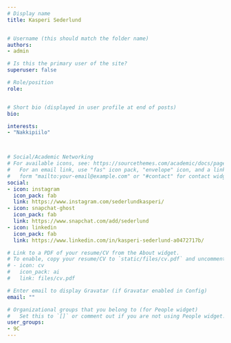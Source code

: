 ```yaml
---
# Display name
title: Kasperi Sederlund


# Username (this should match the folder name)
authors:
- admin

# Is this the primary user of the site?
superuser: false

# Role/position
role: 


# Short bio (displayed in user profile at end of posts)
bio:

interests:
- "Nakkipiilo"



# Social/Academic Networking
# For available icons, see: https://sourcethemes.com/academic/docs/page-builder/#icons
#   For an email link, use "fas" icon pack, "envelope" icon, and a link in the
#   form "mailto:your-email@example.com" or "#contact" for contact widget.
social:
- icon: instagram
  icon_pack: fab
  link: https://www.instagram.com/sederlundkasperi/
- icon: snapchat-ghost
  icon_pack: fab
  link: https://www.snapchat.com/add/sederlund 
- icon: linkedin
  icon_pack: fab
  link: https://www.linkedin.com/in/kasperi-sederlund-a0472717b/ 

# Link to a PDF of your resume/CV from the About widget.
# To enable, copy your resume/CV to `static/files/cv.pdf` and uncomment the lines below.
# - icon: cv
#   icon_pack: ai
#   link: files/cv.pdf

# Enter email to display Gravatar (if Gravatar enabled in Config)
email: ""

# Organizational groups that you belong to (for People widget)
#   Set this to `[]` or comment out if you are not using People widget.
user_groups:
- 9C
---
```


